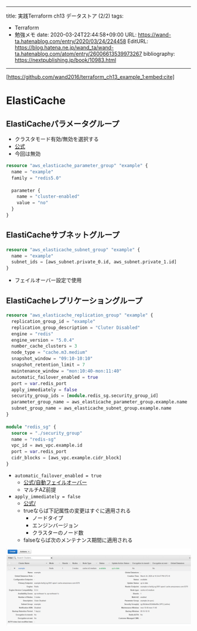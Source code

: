 ---
title: 実践Terraform ch13 データストア (2/2)
tags:
- Terraform
- 勉強メモ
date: 2020-03-24T22:44:58+09:00
URL: https://wand-ta.hatenablog.com/entry/2020/03/24/224458
EditURL: https://blog.hatena.ne.jp/wand_ta/wand-ta.hatenablog.com/atom/entry/26006613539973267
bibliography: https://nextpublishing.jp/book/10983.html
-------------------------------------

[https://github.com/wand2016/terraform_ch13_example_1:embed:cite]

# ElastiCache #


## ElastiCacheパラメータグループ ##

- クラスタモード有効/無効を選択する
- [公式](https://docs.aws.amazon.com/ja_jp/AmazonElastiCache/latest/red-ug/Replication.Redis-RedisCluster.html)
- 今回は無効

``` tf
resource "aws_elasticache_parameter_group" "example" {
  name = "example"
  family = "redis5.0"

  parameter {
    name = "cluster-enabled"
    value = "no"
  }
}
```


## ElastiCacheサブネットグループ ##

``` tf
resource "aws_elasticache_subnet_group" "example" {
  name = "example"
  subnet_ids = [aws_subnet.private_0.id, aws_subnet.private_1.id]
}
```

- フェイルオーバー設定で使用


## ElastiCacheレプリケーショングループ ##

``` tf
resource "aws_elasticache_replication_group" "example" {
  replication_group_id = "example"
  replication_group_description = "Cluter Disabled"
  engine = "redis"
  engine_version = "5.0.4"
  number_cache_clusters = 3
  node_type = "cache.m3.medium"
  snapshot_window = "09:10-10:10"
  snapshot_retention_limit = 7
  maintenance_window = "mon:10:40-mon:11:40"
  automatic_failover_enabled = true
  port = var.redis_port
  apply_immediately = false
  security_group_ids = [module.redis_sg.security_group_id]
  parameter_group_name = aws_elasticache_parameter_group.example.name
  subnet_group_name = aws_elasticache_subnet_group.example.name
}

module "redis_sg" {
  source = "./security_group"
  name = "redis-sg"
  vpc_id = aws_vpc.example.id
  port = var.redis_port
  cidr_blocks = [aws_vpc.example.cidr_block]
}
```

- `automatic_failover_enabled = true`
    - [公式/自動フェイルオーバー](https://docs.aws.amazon.com/ja_jp/AmazonElastiCache/latest/red-ug/AutoFailover.html)
    - マルチAZ前提
- `apply_immediately = false`
    - [公式/](https://docs.aws.amazon.com/ja_jp/AmazonElastiCache/latest/red-ug/Clusters.Modify.html)
    - trueならば下記属性の変更はすぐに適用される
        - ノードタイプ
        - エンジンバージョン
        - クラスターのノード数
    - falseならば次のメンテナンス期間に適用される

![20200324224421](../../../imgs/20200324224421.png)
